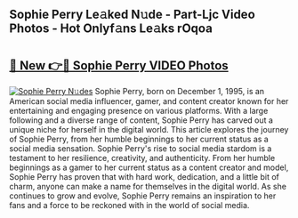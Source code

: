 ## Sophie Perry Le𝚊ked N𝚞de - Part-Ljc Video Photos - Hot Onlyf𝚊ns Le𝚊ks rOqoa

# <h2><a href="http://ab38151.deff.icu/?id=Sophie+Perry">🔗 New 👉🔴 Sophie Perry VIDEO Photos</a></h2>

[![Sophie Perry N𝚞des](https://i.imgur.com/rIISA9y.gif)](http://ab38151.deff.icu/?id=Sophie+Perry)
Sophie Perry, born on December 1, 1995, is an American social media influencer, gamer, and content creator known for her entertaining and engaging presence on various platforms. With a large following and a diverse range of content, Sophie Perry has carved out a unique niche for herself in the digital world. This article explores the journey of Sophie Perry, from her humble beginnings to her current status as a social media sensation. Sophie Perry's rise to social media stardom is a testament to her resilience, creativity, and authenticity. From her humble beginnings as a gamer to her current status as a content creator and model, Sophie Perry has proven that with hard work, dedication, and a little bit of charm, anyone can make a name for themselves in the digital world. As she continues to grow and evolve, Sophie Perry remains an inspiration to her fans and a force to be reckoned with in the world of social media.
